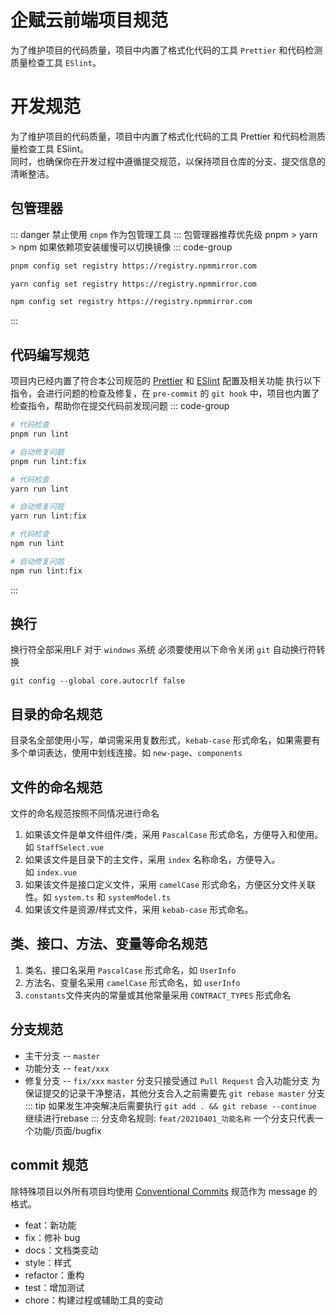 # 企赋云前端项目规范
为了维护项目的代码质量，项目中内置了格式化代码的工具 `Prettier` 和代码检测质量检查工具 `ESlint`。

# 开发规范
为了维护项目的代码质量，项目中内置了格式化代码的工具 Prettier 和代码检测质量检查工具 ESlint。  
同时，也确保你在开发过程中遵循提交规范，以保持项目仓库的分支、提交信息的清晰整洁。

## 包管理器
::: danger
禁止使用 `cnpm` 作为包管理工具
:::
包管理器推荐优先级 pnpm > yarn > npm
如果依赖项安装缓慢可以切换镜像
::: code-group
```sh [pnpm]
pnpm config set registry https://registry.npmmirror.com
```

```sh [yarn]
yarn config set registry https://registry.npmmirror.com
```

```sh [npm]
npm config set registry https://registry.npmmirror.com
```
:::

## 代码编写规范
项目内已经内置了符合本公司规范的 [Prettier](https://prettier.io) 和 [ESlint](https://eslint.org) 配置及相关功能
执行以下指令，会进行问题的检查及修复，在 `pre-commit` 的 `git hook` 中，项目也内置了检查指令，帮助你在提交代码前发现问题
::: code-group
```sh [pnpm]
# 代码检查
pnpm run lint

# 自动修复问题
pnpm run lint:fix
```

```sh [yarn]
# 代码检查
yarn run lint

# 自动修复问题
yarn run lint:fix
```

```sh [npm]
# 代码检查
npm run lint

# 自动修复问题
npm run lint:fix
```
:::

## 换行
换行符全部采用LF
对于 `windows` 系统 必须要使用以下命令关闭 `git` 自动换行符转换
```shell
git config --global core.autocrlf false
```

## 目录的命名规范
目录名全部使用小写，单词需采用复数形式，`kebab-case` 形式命名，如果需要有多个单词表达，使用中划线连接。如 `new-page`、`components`

## 文件的命名规范
文件的命名规范按照不同情况进行命名
1. 如果该文件是单文件组件/类，采用 `PascalCase` 形式命名，方便导入和使用。如 `StaffSelect.vue`
1. 如果该文件是目录下的主文件，采用 `index` 名称命名，方便导入。如 `index.vue`
1. 如果该文件是接口定义文件，采用 `camelCase` 形式命名，方便区分文件关联性。如 `system.ts` 和 `systemModel.ts`
1. 如果该文件是资源/样式文件，采用 `kebab-case` 形式命名。

## 类、接口、方法、变量等命名规范
1. 类名、接口名采用 `PascalCase` 形式命名，如 `UserInfo`
1. 方法名、变量名采用 `camelCase` 形式命名，如 `userInfo`
1. `constants`文件夹内的常量或其他常量采用 `CONTRACT_TYPES` 形式命名

## 分支规范
- 主干分支 -- `master`
- 功能分支 -- `feat/xxx`
- 修复分支 -- `fix/xxx`
`master` 分支只接受通过 `Pull Request` 合入功能分支
为保证提交的记录干净整洁，其他分支合入之前需要先 `git rebase master` 分支
::: tip
如果发生冲突解决后需要执行 `git add . && git rebase --continue` 继续进行rebase
:::
分支命名规则: `feat/20210401_功能名称`
一个分支只代表一个功能/页面/bugfix

## commit 规范
除特殊项目以外所有项目均使用 [Conventional Commits](https://www.conventionalcommits.org/en/v1.0.0/) 规范作为 message 的格式。
- feat：新功能
- fix：修补 bug
- docs：文档类变动
- style：样式
- refactor：重构
- test：增加测试
- chore：构建过程或辅助工具的变动